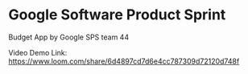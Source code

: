 # Google Software Product Sprint

Budget App by Google SPS team 44

Video Demo Link: 
https://www.loom.com/share/6d4897cd7d6e4cc787309d72120d748f
